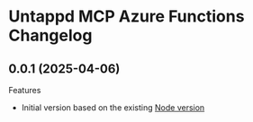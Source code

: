 # Untappd MCP Azure Functions Changelog

## 0.0.1 (2025-04-06)

Features
- Initial version based on the existing [Node version](https://github.com/jtucker/mcp-untappd-server)